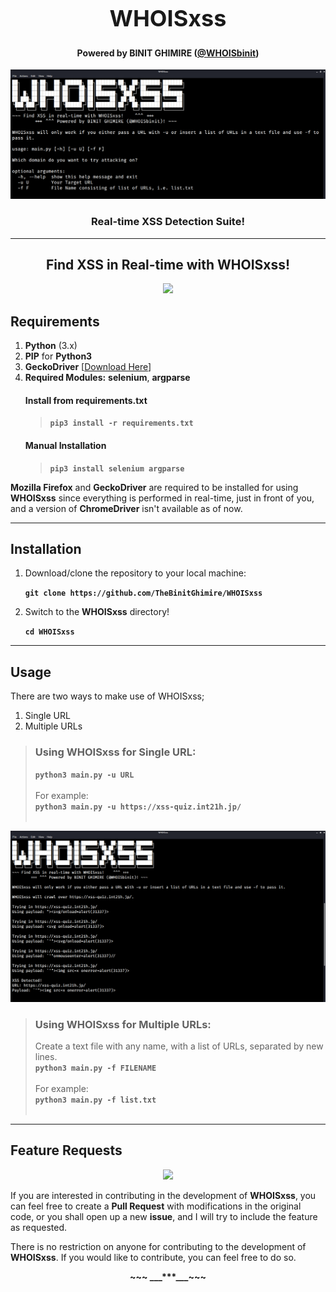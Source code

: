 <h1 align="center" style="font-size:36px;font-weight:bold;">
        WHOISxss
</h1>
<h4 align="center">
    <strong>Powered by BINIT GHIMIRE (<a href='https://twitter.com/WHOISbinit' target="_blank">@WHOISbinit</a>)</strong></font>
</h4>
<p align="center">
    <img src="src/screenshot.png">
</p>
<h3 align="center">Real-time <strong>XSS</strong> Detection Suite!</h3><hr/>
<h2 align="center">Find XSS in Real-time with WHOISxss!</h2>
<p align="center">
    <a href="https://www.python.org/" target="_blank"><img src="https://ForTheBadge.com/images/badges/made-with-python.svg"></a>
</p>

## Requirements
1. **Python** (3.x)
2. **PIP** for **Python3**
3. **GeckoDriver** [[Download Here](https://github.com/mozilla/geckodriver/releases)]
4. **Required Modules:** **selenium**, **argparse**
    #### Install from **requirements.txt**
    > **`pip3 install -r requirements.txt`**
    #### Manual Installation
    > **`pip3 install selenium argparse`**

**Mozilla Firefox** and **GeckoDriver** are required to be installed for using **WHOISxss** since everything is performed in real-time, just in front of you, and a version of **ChromeDriver** isn't available as of now.

<hr>

## Installation
1. Download/clone the repository to your local machine:
   
    **`git clone https://github.com/TheBinitGhimire/WHOISxss`**
2. Switch to the **WHOISxss** directory!

    **`cd WHOISxss`**

<hr>

## Usage
There are two ways to make use of WHOISxss;

1. Single URL
2. Multiple URLs 
   
> ### Using WHOISxss for Single URL:
> **`python3 main.py -u URL`**<br><br>
> For example:<br>
> **`python3 main.py -u https://xss-quiz.int21h.jp/`**<br><br>
<p align="center">
    <img src="src/single.png">
</p>

> ### Using WHOISxss for Multiple URLs:
> Create a text file with any name, with a list of URLs, separated by new lines.<br>
> **`python3 main.py -f FILENAME`**<br><br>
> For example:<br>
> **`python3 main.py -f list.txt`**<br><br>

<hr>

## Feature Requests
<p align="center">
    <a href="https://github.com/TheBinitGhimire/WHOISxss/pulls"><img src="https://img.shields.io/badge/PRs-welcome-brightgreen.svg?style=flat-square"></a>
</p>

If you are interested in contributing in the development of <strong>WHOISxss</strong>, you can feel free to create a <strong>Pull Request</strong> with modifications in the original code, or you shall open up a new <strong>issue</strong>, and I will try to include the feature as requested.

There is no restriction on anyone for contributing to the development of <strong>WHOISxss</strong>. If you would like to contribute, you can feel free to do so.

<p align="center"><strong>~~~ ___***___~~~</strong></p>
